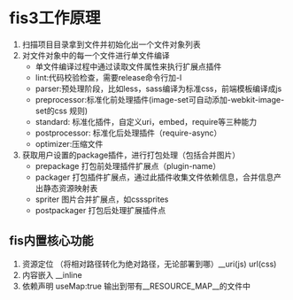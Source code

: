 # fis3工作原理
1. 扫描项目目录拿到文件并初始化出一个文件对象列表
2. 对文件对象中的每一个文件进行单文件编译
    + 单文件编译过程中通过读取文件属性来执行扩展点插件
    + lint:代码校验检查，需要release命令行加-l
    + parser:预处理阶段，比如less，sass编译为标准css，前端模板编译成js
    + preprocessor:标准化前处理插件(image-set可自动添加-webkit-image-set的css 规则)
    + standard: 标准化插件，自定义uri，embed，require等三种能力
    + postprocessor: 标准化后处理插件（require-async）
    + optimizer:压缩文件
3. 获取用户设置的package插件，进行打包处理（包括合并图片）
    + prepackage 打包前处理插件扩展点（plugin-name）
    + packager 打包插件扩展点，通过此插件收集文件依赖信息，合并信息产出静态资源映射表
    + spriter 图片合并扩展点，如csssprites
    + postpackager 打包后处理扩展插件点


## fis内置核心功能
1. 资源定位 （将相对路径转化为绝对路径，无论部署到哪）__uri(js) url(css)
2. 内容嵌入 __inline
3. 依赖声明 useMap:true 输出到带有__RESOURCE_MAP__的文件中